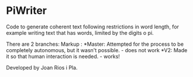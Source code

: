 # PiWriter

Code to generate coherent text following restrictions in word length, for example writing text that has words, limited by the digits o pi.

There are 2 branches: 
 Markup : *Master: Attempted for the process to be completely autonomous, but it wasn't possible. - does not work
          *V2: Made it so that human interaction is needed. - works!

Developed by Joan Rios i Pla.
